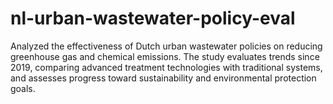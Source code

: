 # nl-urban-wastewater-policy-eval
Analyzed the effectiveness of Dutch urban wastewater policies on reducing greenhouse gas and chemical emissions. The study evaluates trends since 2019, comparing advanced treatment technologies with traditional systems, and assesses progress toward sustainability and environmental protection goals.
